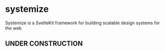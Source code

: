 # systemize
Systemize is a SvelteKit framework for building scalable design systems for the web

## UNDER CONSTRUCTION
